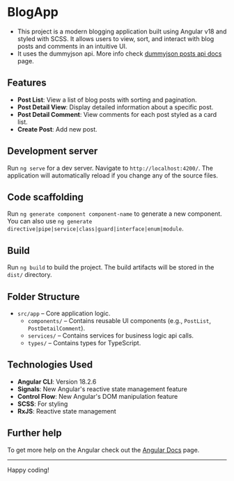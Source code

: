 # BlogApp

- This project is a modern blogging application built using Angular v18 and styled with SCSS. It allows users to view, sort, and interact with blog posts and comments in an intuitive UI.
- It uses the dummyjson api. More info check [dummyjson posts api docs](https://dummyjson.com/docs/posts) page.

## Features

- **Post List**: View a list of blog posts with sorting and pagination.
- **Post Detail View**: Display detailed information about a specific post.
- **Post Detail Comment**: View comments for each post styled as a card list.
- **Create Post**: Add new post.


## Development server

Run `ng serve` for a dev server. Navigate to `http://localhost:4200/`. The application will automatically reload if you change any of the source files.

## Code scaffolding

Run `ng generate component component-name` to generate a new component. You can also use `ng generate directive|pipe|service|class|guard|interface|enum|module`.

## Build

Run `ng build` to build the project. The build artifacts will be stored in the `dist/` directory.

## Folder Structure

- `src/app` – Core application logic.
  - `components/` – Contains reusable UI components (e.g., `PostList`, `PostDetailComment`).
  - `services/` – Contains services for business logic api calls.
  - `types/` – Contains types for TypeScript.

## Technologies Used

- **Angular CLI**: Version 18.2.6
- **Signals**: New Angular's reactive state management feature
- **Control Flow**: New Angular's DOM manipulation feature
- **SCSS**: For styling
- **RxJS**: Reactive state management

## Further help

To get more help on the Angular check out the [Angular Docs](https://angular.dev) page.

---
Happy coding!
